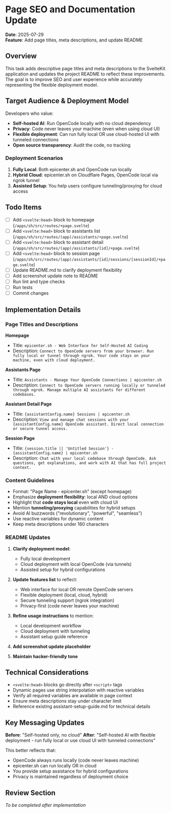 # Page SEO and Documentation Update

**Date**: 2025-07-29  
**Feature**: Add page titles, meta descriptions, and update README

## Overview

This task adds descriptive page titles and meta descriptions to the SvelteKit application and updates the project README to reflect these improvements. The goal is to improve SEO and user experience while accurately representing the flexible deployment model.

## Target Audience & Deployment Model

Developers who value:

- **Self-hosted AI**: Run OpenCode locally with no cloud dependency
- **Privacy**: Code never leaves your machine (even when using cloud UI)
- **Flexible deployment**: Can run fully local OR use cloud-hosted UI with tunneled connections
- **Open source transparency**: Audit the code, no tracking

### Deployment Scenarios

1. **Fully Local**: Both epicenter.sh and OpenCode run locally
2. **Hybrid Cloud**: epicenter.sh on Cloudflare Pages, OpenCode local via ngrok tunnel
3. **Assisted Setup**: You help users configure tunneling/proxying for cloud access

## Todo Items

- [ ] Add `<svelte:head>` block to homepage (`/apps/sh/src/routes/+page.svelte`)
- [ ] Add `<svelte:head>` block to assistants list (`/apps/sh/src/routes/(app)/assistants/+page.svelte`)
- [ ] Add `<svelte:head>` block to assistant detail (`/apps/sh/src/routes/(app)/assistants/[id]/+page.svelte`)
- [ ] Add `<svelte:head>` block to session page (`/apps/sh/src/routes/(app)/assistants/[id]/sessions/[sessionId]/+page.svelte`)
- [ ] Update README.md to clarify deployment flexibility
- [ ] Add screenshot update note to README
- [ ] Run lint and type checks
- [ ] Run tests
- [ ] Commit changes

## Implementation Details

### Page Titles and Descriptions

**Homepage**

- Title: `epicenter.sh - Web Interface for Self-Hosted AI Coding`
- Description: `Connect to OpenCode servers from your browser. Run fully local or tunnel through ngrok. Your code stays on your machine, even with cloud deployment.`

**Assistants Page**

- Title: `Assistants - Manage Your OpenCode Connections | epicenter.sh`
- Description: `Connect to OpenCode servers running locally or tunneled through ngrok. Manage multiple AI assistants for different codebases.`

**Assistant Detail Page**

- Title: `{assistantConfig.name} Sessions | epicenter.sh`
- Description: `View and manage chat sessions with your {assistantConfig.name} OpenCode assistant. Direct local connection or secure tunnel access.`

**Session Page**

- Title: `{session.title || 'Untitled Session'} - {assistantConfig.name} | epicenter.sh`
- Description: `Chat with your local codebase through OpenCode. Ask questions, get explanations, and work with AI that has full project context.`

### Content Guidelines

- Format: "Page Name - epicenter.sh" (except homepage)
- Emphasize **deployment flexibility**: local AND cloud options
- Highlight that **code stays local** even with cloud UI
- Mention **tunneling/proxying** capabilities for hybrid setups
- Avoid AI buzzwords ("revolutionary", "powerful", "seamless")
- Use reactive variables for dynamic content
- Keep meta descriptions under 160 characters

### README Updates

1. **Clarify deployment model**:
   - Fully local development
   - Cloud deployment with local OpenCode (via tunnels)
   - Assisted setup for hybrid configurations

2. **Update features list** to reflect:
   - Web interface for local OR remote OpenCode servers
   - Flexible deployment (local, cloud, hybrid)
   - Secure tunneling support (ngrok integration)
   - Privacy-first (code never leaves your machine)

3. **Refine usage instructions** to mention:
   - Local development workflow
   - Cloud deployment with tunneling
   - Assistant setup guide reference

4. **Add screenshot update placeholder**

5. **Maintain hacker-friendly tone**

## Technical Considerations

- `<svelte:head>` blocks go directly after `<script>` tags
- Dynamic pages use string interpolation with reactive variables
- Verify all required variables are available in page context
- Ensure meta descriptions stay under character limit
- Reference existing assistant-setup-guide.md for technical details

## Key Messaging Updates

**Before**: "Self-hosted only, no cloud"
**After**: "Self-hosted AI with flexible deployment - run fully local or use cloud UI with tunneled connections"

This better reflects that:

- OpenCode always runs locally (code never leaves machine)
- epicenter.sh can run locally OR in cloud
- You provide setup assistance for hybrid configurations
- Privacy is maintained regardless of deployment choice

## Review Section

_To be completed after implementation_
